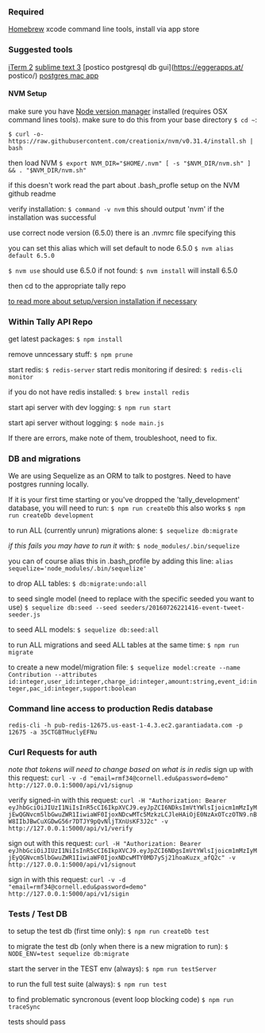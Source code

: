 ### Required
[Homebrew](http://brew.sh/)
xcode command line tools, install via app store

### Suggested tools
[iTerm 2](https://www.iterm2.com/)
[sublime text 3](https://www.sublimetext.com/3)
[postico postgresql db gui](https://eggerapps.at/ postico/)
[postgres mac app](http://postgresapp.com/)


#### NVM Setup
make sure you have [Node version manager](https://github.com/creationix/nvm) installed (requires OSX command lines tools). make sure to do this from your base directory `$ cd ~`:

`$ curl -o- https://raw.githubusercontent.com/creationix/nvm/v0.31.4/install.sh | bash`

then load NVM
`$ export NVM_DIR="$HOME/.nvm" [ -s "$NVM_DIR/nvm.sh" ] && . "$NVM_DIR/nvm.sh"`

if this doesn't work read the part about .bash_profle setup on the NVM github readme

verify installation:
`$ command -v nvm`
this should output 'nvm' if the installation was successful

use correct node version (6.5.0) there is an .nvmrc file specifying this

you can set this alias which will set default to node 6.5.0
`$ nvm alias default 6.5.0`

`$ nvm use` should use 6.5.0
if not found:
`$ nvm install` will install 6.5.0

then cd to the appropriate tally repo

[to read more about setup/version installation if necessary](https://github.com/creationix/nvm#usage)

### Within Tally API  Repo

get latest packages:
`$ npm install`

remove unncessary stuff:
`$ npm prune`

start redis:
`$ redis-server`
start redis monitoring if desired:
`$ redis-cli monitor`

if you do not have redis installed:
`$ brew install redis`

start api server with dev logging:
`$ npm run start`

start api server without logging:
`$ node main.js`

If there are errors, make note of them, troubleshoot, need to fix.

### DB and migrations

We are using Sequelize as an ORM to talk to postgres. Need to have postgres running locally.

If it is your first time starting or you've dropped the 'tally_development' database, you will need to run:
`$ npm run createDb` this also works `$ npm run createDb development`

to run ALL (currently unrun) migrations alone:
`$ sequelize db:migrate`

*if this fails you may have to run it with:*
`$ node_modules/.bin/sequelize`

you can of course alias this in .bash_profile by adding this line:
`alias sequelize='node_modules/.bin/sequelize'`

to drop ALL tables:
`$ db:migrate:undo:all`

to seed single model (need to replace with the specific seeded you want to use)
`$ sequelize db:seed --seed seeders/20160726221416-event-tweet-seeder.js`

to seed ALL models:
`$ sequelize db:seed:all`

to run ALL migrations and seed ALL tables at the same time:
`$ npm run migrate`

to create a new model/migration file:
`$ sequelize model:create --name Contribution --attributes id:integer,user_id:integer,charge_id:integer,amount:string,event_id:integer,pac_id:integer,support:boolean`


### Command line access to production Redis database

`redis-cli -h pub-redis-12675.us-east-1-4.3.ec2.garantiadata.com -p 12675 -a 35CTGBTHuclyEFNu`

### Curl Requests for auth
*note that tokens will need to change based on what is in redis*
sign up with this request:
`curl -v -d "email=rmf34@cornell.edu&password=demo"  http://127.0.0.1:5000/api/v1/signup`

verify signed-in with this request:
`curl -H "Authorization: Bearer eyJhbGciOiJIUzI1NiIsInR5cCI6IkpXVCJ9.eyJpZCI6NDksImVtYWlsIjoicm1mMzIyMjEwQGNvcm5lbGwuZWR1IiwiaWF0IjoxNDcwMTc5MzkzLCJleHAiOjE0NzAxOTczOTN9.nBW8IIbJBwCuXGDwG56r7DTJY9pQvNljTXnUsKF3J2c" -v  http://127.0.0.1:5000/api/v1/verify`

sign out with this request:
`curl -H "Authorization: Bearer eyJhbGciOiJIUzI1NiIsInR5cCI6IkpXVCJ9.eyJpZCI6NDgsImVtYWlsIjoicm1mMzIyMjEyQGNvcm5lbGwuZWR1IiwiaWF0IjoxNDcwMTY0MD7ySj21hoaKuzx_afQ2c" -v  http://127.0.0.1:5000/api/v1/signout`

sign in with this request:
`curl -v -d "email=rmf34@cornell.edu&password=demo"  http://127.0.0.1:5000/api/v1/sigin`

### Tests / Test DB

to setup the test db (first time only):
`$ npm run createDb test`

to migrate the test db (only when there is a new migration to run):
`$ NODE_ENV=test sequelize db:migrate`

start the server in the TEST env (always):
`$ npm run testServer`

to run the full test suite (always):
`$ npm run test`

to find problematic syncronous (event loop blocking code)
`$ npm run traceSync`

tests should pass
